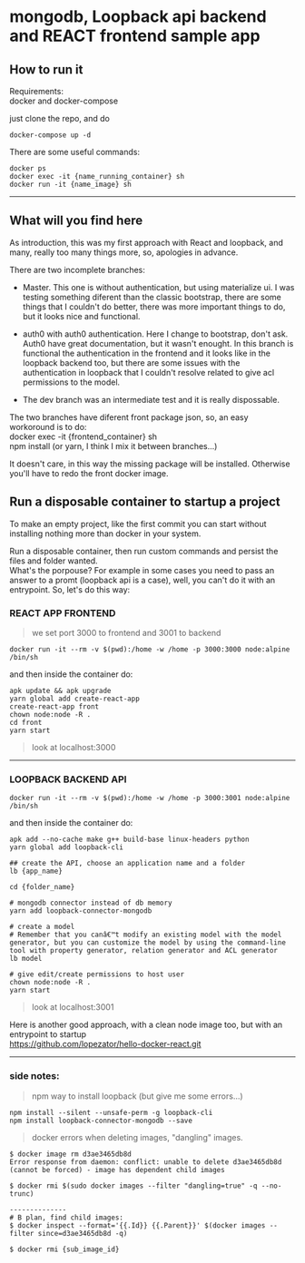 # mongodb, Loopback api backend and REACT frontend sample app

## How to run it
Requirements:  
docker and docker-compose  

just clone the repo, and do  
```
docker-compose up -d
```
There are some useful commands:
```
docker ps
docker exec -it {name_running_container} sh
docker run -it {name_image} sh
```

-------------------------------------------
## What will you find here
As introduction, this was my first approach with React and loopback, and many, really too many things more, so, apologies in advance.  
  
There are two incomplete branches:  
- Master. This one is without authentication, but using materialize ui. I was testing something diferent than the classic bootstrap, there are some things that I couldn't do better, there was more important things to do, but it looks nice and functional.  
  
- auth0 with auth0 authentication. Here I change to bootstrap, don't ask. Auth0 have great documentation, but it wasn't enought. In this branch is functional the authentication in the frontend and it looks like in the loopback backend too, but there are some issues with the authentication in loopback that I couldn't resolve related to give acl permissions to the model.  
  
- The dev branch was an intermediate test and it is really dispossable.  

The two branches have diferent front package json, so, an easy workoround is to do:  
docker exec -it {frontend_container} sh  
npm install (or yarn, I think I mix it between branches...)  

It doesn't care, in this way the missing package will be installed. Otherwise you'll have to redo the front docker image.


## Run a disposable container to startup a project
To make an empty project, like the first commit you can start without installing nothing more than docker in your system.  

Run a disposable container, then run custom commands and persist the files and folder wanted.  
What's the porpouse? For example in some cases you need to pass an answer to a promt (loopback api is a case), well, you can't do it with an entrypoint. So, let's do this way:

### REACT APP FRONTEND
> we set port 3000 to frontend and 3001 to backend
```
docker run -it --rm -v $(pwd):/home -w /home -p 3000:3000 node:alpine /bin/sh
```
and then inside the container do:  
```
apk update && apk upgrade
yarn global add create-react-app
create-react-app front
chown node:node -R .
cd front
yarn start
```
> look at localhost:3000

-------------------------------------------
### LOOPBACK BACKEND API
```
docker run -it --rm -v $(pwd):/home -w /home -p 3000:3001 node:alpine /bin/sh
```

and then inside the container do:  
```
apk add --no-cache make g++ build-base linux-headers python
yarn global add loopback-cli  

## create the API, choose an application name and a folder
lb {app_name}

cd {folder_name}

# mongodb connector instead of db memory
yarn add loopback-connector-mongodb

# create a model
# Remember that you canâ€™t modify an existing model with the model generator, but you can customize the model by using the command-line tool with property generator, relation generator and ACL generator
lb model

# give edit/create permissions to host user
chown node:node -R .
yarn start
```

> look at localhost:3001

Here is another good approach, with a clean node image too, but with an entrypoint to startup  
https://github.com/lopezator/hello-docker-react.git

************
### side notes:
> npm way to install loopback (but give me some errors...)
```
npm install --silent --unsafe-perm -g loopback-cli
npm install loopback-connector-mongodb --save
```


> docker errors when deleting images, "dangling" images.

```
$ docker image rm d3ae3465db8d
Error response from daemon: conflict: unable to delete d3ae3465db8d (cannot be forced) - image has dependent child images

$ docker rmi $(sudo docker images --filter "dangling=true" -q --no-trunc)

--------------
# B plan, find child images:
$ docker inspect --format='{{.Id}} {{.Parent}}' $(docker images --filter since=d3ae3465db8d -q)

$ docker rmi {sub_image_id}
```

